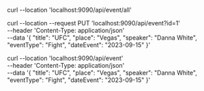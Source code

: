 curl --location 'localhost:9090/api/event/all'

curl --location --request PUT 'localhost:9090/api/event?id=1' \
--header 'Content-Type: application/json' \
--data '{
"title": "UFC",
"place": "Vegas",
"speaker": "Danna White",
"eventType": "Fight",
"dateEvent": "2023-09-15"
}'

curl --location 'localhost:9090/api/event' \
--header 'Content-Type: application/json' \
--data '{
"title": "UFC",
"place": "Vegas",
"speaker": "Danna White",
"eventType": "Fight",
"dateEvent": "2023-09-15"
}'
